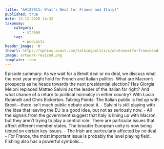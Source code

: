 ```yaml
---
title: "&#127911; What’s Next for France and Italy?"
published: true
date: 13-12-2020 14:32
taxonomy:
    category:
        - stream
    tag:
        - podcasts
header_image: '0'
theurl: https://sphinx.acast.com/talkingpolitics/whatsnextforfranceanditaly-/media.mp3
image: artwork-resized.png
template: item
--- 
```

Episode summary: As we wait for a Brexit deal or no deal, we discuss what the next year might hold for French and Italian politics. What are Macron’s prospects as he heads towards the next presidential election? Has Giorgia Meloni replaced Matteo Salvini as the leader of the Italian far right? And what chance of a return to political normalcy in either country? With Lucia Rubinelli and Chris Bickerton. Talking Points: The Italian public is fed up with Brexit—there isn’t much public debate about it. - Salvini is still playing with the idea that leaving the EU is a good idea, but not as seriously now. - All the signals from the government suggest that Italy is lining up with Macron, but they aren’t trying to play a central role. There are particular issues that affect different member states. The broader European unity is now being tested on certain key issues. - The Irish are particularly affected by no deal. - For France, the most important issue is probably the level playing field. Fishing also has a powerful symbolic…
